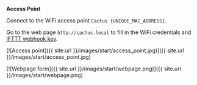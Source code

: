 **Access Point**

Connect to the WiFi access point `Cactus {UNIQUE_MAC_ADDRESS}`.

Go to the web page `http://cactus.local` to fill in the WiFi credentials and [IFTTT webhook key](https://ifttt.com/services/maker_webhooks/settings).

[![Access point]({{ site.url }}/images/start/access_point.jpg)]({{ site.url }}/images/start/access_point.jpg)

[![Webpage form]({{ site.url }}/images/start/webpage.png)]({{ site.url }}/images/start/webpage.png)
